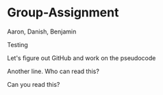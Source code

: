 # Group-Assignment
Aaron, Danish, Benjamin

Testing

Let's figure out GitHub and work on the pseudocode

Another line. Who can read this?

Can you read this?
